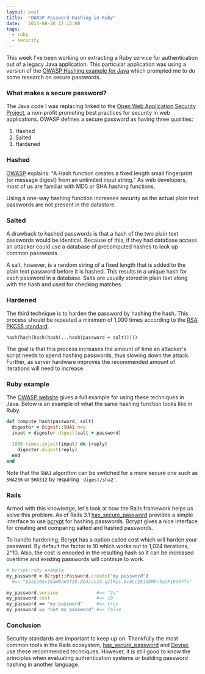 ```yaml
---
layout: post
title:  "OWASP Password Hashing in Ruby"
date:   2014-08-26 17:15:00
tags:
  - ruby
  - security
---
```


This week I've been working on extracting a Ruby service for authentication out of a legacy Java application.  This particular application was using a version of the [OWASP Hashing example for Java](https://www.owasp.org/index.php/Hashing_Java) which prompted me to do some research on secure passwords.

### What makes a secure password?

The Java code I was replacing linked to the [Open Web Application Security Project](https://www.owasp.org/index.php/Main_Page), a non-profit promoting best practices for security in web applications. OWASP defines a secure password as having three qualities:

1. Hashed
2. Salted
3. Hardened

### Hashed

[OWASP](https://www.owasp.org/index.php/Hashing_Java) explains: "A Hash function creates a fixed length small fingerprint (or message digest) from an unlimited input string." As web developers, most of us are familiar with MD5 or SHA hashing functions.  

Using a one-way hashing function increases security as the actual plain text passwords are not present in the datastore.

### Salted

A drawback to hashed passwords is that a hash of the two plain text passwords would be identical.  Because of this, if they had database access an attacker could use a database of precomputed hashes to look up common passwords.

A salt, however, is a random string of a fixed length that is added to the plain text password before it is hashed.  This results in a unique hash for each password in a database.  Salts are usually stored in plain text along with the hash and used for checking matches.

### Hardened

The third technique is to harden the password by hashing the hash.  This process should be repeated a minimum of 1,000 times according to the [RSA PKCS5 standard](http://tools.ietf.org/html/rfc2898#section-4.2).  

```
hash(hash(hash(hash(...hash(password + salt)))))
```

The goal is that this process increases the amount of time an attacker's script needs to spend hashing passwords, thus slowing down the attack.  Further, as server hardware improves the recommended amount of iterations will need to increase.

### Ruby example

The [OWASP website](https://www.owasp.org/index.php/Hashing_Java) gives a full example for using these techniques in Java. Below is an example of what the same hashing function looks like in Ruby.

```ruby
def compute_hash(password, salt)
  digestor = Digest::SHA1.new
  input = digestor.digest(salt + password)

  1000.times.inject(input) do |reply|
    digestor.digest(reply)
  end
end
```

Note that the `SHA1` algorithm can be switched for a more secure one such as `SHA256` or `SHA512` by requiring `'digest/sha2'`.

### Rails

Armed with this knowledge, let's look at how the Rails framework helps us solve this problem.  As of Rails 3.1 [has_secure_password](https://github.com/rails/rails/blob/master/activemodel/lib/active_model/secure_password.rb) provides a simple interface to use [bcrypt](https://github.com/codahale/bcrypt-ruby) for hashing passwords.  Bcrypt gives a nice interface for creating and comparing salted and hashed passwords.  

To handle hardening, Bcrypt has a option called cost which will harden your password. By default the factor is 10 which works out to 1,024 iterations, 2^10.  Also, the cost is encoded in the resulting hash so it can be increased overtime and existing passwords will continue to work.

```ruby
# bcrypt-ruby example
my_password = BCrypt::Password.create("my password")
  #=> "$2a$10$vI8aWBnW3fID.ZQ4/zo1G.q1lRps.9cGLcZEiGDMVr5yUP1KUOYTa"

my_password.version              #=> "2a"
my_password.cost                 #=> 10
my_password == "my password"     #=> true
my_password == "not my password" #=> false

```

### Conclusion

Security standards are important to keep up on.  Thankfully the most common tools in the Rails ecosystem, [has_secure_password](https://github.com/rails/rails/blob/master/activemodel/lib/active_model/secure_password.rb) and [Devise](https://github.com/plataformatec/devise), use these recommended techniques.  However, it is still good to know the principles when evaluating authentication systems or building password hashing in another language.
